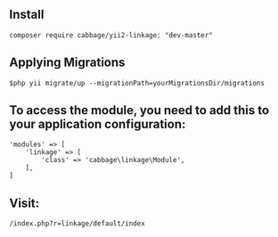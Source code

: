 ## Install
```
composer require cabbage/yii2-linkage: "dev-master"
```

## Applying Migrations
```
$php yii migrate/up --migrationPath=yourMigrationsDir/migrations
```

## To access the module, you need to add this to your application configuration:
```
'modules' => [
    'linkage' => [
        'class' => 'cabbage\linkage\Module',
    ],
]

```
## Visit:
```
/index.php?r=linkage/default/index
```